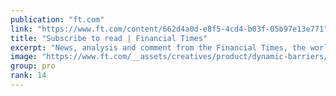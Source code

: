 ```yaml
---
publication: "ft.com"
link: "https://www.ft.com/content/662d4a0d-e8f5-4cd4-b03f-05b97e13e771"
title: "Subscribe to read | Financial Times"
excerpt: "News, analysis and comment from the Financial Times, the worldʼs leading global business publication"
image: "https://www.ft.com/__assets/creatives/product/dynamic-barriers/default.jpg?v=2"
group: pro
rank: 14
---
```

